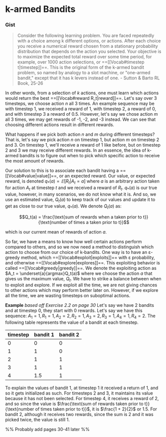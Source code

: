 # k-armed Bandits
### Gist
> Consider the following learning problem. You are faced repeatedly with a choice among k different options, or actions. After each choice you receive a numerical reward chosen from a stationary probability distribution that depends on the action you selected. Your objective is to maximize the expected total reward over some time period, for example, over 1000 action selections, or ==[[Vocab#timestep t|timestep]]==. This is the original form of the k-armed bandit problem, so named by analogy to a slot machine, or "one-armed bandit," except that it has k levers instead of one. - Sutton & Barto RL Book, 25-26

In other words, from a selection of *k* actions, one must learn which actions would return the best ==[[Vocab#reward R_t|reward]]==.  Let's say over 3 timesteps, we choose action *n* all 3 times. An example sequence may be with timestep 1, we received a reward of 1, with timestep 2, a reward of 0, and with timestep 3 a reward of 0.5. However, let's say we chose action *m* all 3 times, we may get rewards of -1, -2, and -3 instead. We can see that choosing different actions result in different rewards.

What happens if we pick both action *n* and *m* during different timesteps? That is, let's say we pick action *n* on timestep 1, but action *m* on timestep 2 and 3. On timestep 1, we'll receive a reward of 1 like before, but on timestep 2 and 3 we may receive different rewards. In an essence, the idea of k-armed bandits is to figure out when to pick which specific action to receive the most amount of rewards. 

Our solution to this is to associate each bandit having a ==[[Vocab#value|value]]==, or an expected reward. Our value, or expected reward, is denoted $q_*(a) = 𝔼[R_t | A_t = a]$ where $a$ is an arbitrary action taken for action $A_t$ at timestep $t$ and we received a reward of $R_t$. $q_*(a)$ is our true value, however, in many scenarios, we do not know what it is. And so, we use an estimated value, $Q_t(a)$ to keep track of our values and update it to get as close to our true value, $q_*(a)$. We denote $Q_t(a)$ as:

$$Q_t(a) = \frac{\text{sum of rewards when a taken prior to t}}{\text{number of times a taken prior to t}}$$

which is our current mean of rewards of action $a$.

So far, we have a means to know how well certain actions perform compared to others, and so we now need a method to distinguish which action to choose from our choice of k-bandits. One way is to have an ε-greedy method, which ==[[Vocab#exploit|exploits]]== with ε probability, and otherwise ==[[Vocab#explore|explores]]==. This exploiting behavior is called ==[[Vocab#greedy|greedy]]==. We denote the exploiting action as $A_t = \underset{a}{argmax}Q_t(a)$ where we choose the action $a$ that gives us the maximum value, $Q_t$. We have to strike a balance between when to exploit and explore. If we exploit all the time, we are not giving chances to other actions which may perform better later on. However, if we explore all the time, we are wasting timesteps on suboptimal actions.

**Example** *based off Exercise 2.2 on page 30*
Let's say we have 2 bandits and at timestep 0, they start with 0 rewards. Let's say we have this sequence: $A_1 = 1, R_1 = 1, A_2 = 2, R_2 = 1, A_3 = 2, R_3 = 1, A_4 = 1, R_4 = 2$. The following table represents the value of a bandit at each timestep.

$\text{timestep}$ | $\text{bandit 1}$ | $\text{bandit 2}$
-- | -- | --
$0$ | $0$ | $0$
$1$ | $1$ | $0$
$2$ | $1$ | $1$
$3$ | $1$ | $1$
$4$ | $1.5$ | $1$

To explain the values of bandit 1, at timestep 1 it received a return of 1, and so it gets initialized as such. For timesteps 2 and 3, it maintains its value because it has not been selected. For timestep 4, it receives a reward of 2, and so since the value is $\frac{\text{sum of rewards taken prior to t}}{\text{number of times taken prior to t}}$, it is $\frac{1 + 2}{2}$ or $1.5$. For bandit 2, although it receives two rewards, since the sum is 2 and it was picked twice, the value is still 1.

%%
Probably add pages 30-41 later
%%